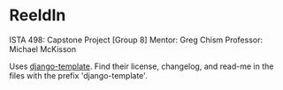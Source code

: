 # ReeldIn

ISTA 498: Capstone Project [Group 8]
Mentor: Greg Chism
Professor: Michael McKisson

Uses <a href="https://github.com/michael-awe/django-template">django-template</a>.
Find their license, changelog, and read-me in the files with the prefix 'django-template'.

